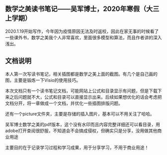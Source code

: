 ## 数学之美读书笔记——吴军博士，2020年寒假（大三上学期）
2020.1.19开始写作，今年因为疫情原因无法及时返校，因此在家无事的时候看了一些课外书，数学之美我个人非常喜欢，里面很多模型和算法，而且作者讲的深入浅出。

## 文档说明
本人第一次写读书笔记，相关插图都是数学之美上面的截图。有几个是自己画的图，主要是锻炼一下Visio的使用技巧。

本次文档只有一个读书笔记文档，可能网站上公式和目录显示有问题，但是下载下来之后问题就不大，公式和目录可以直接显示出来。后续如果想优化的话会考虑把文档分开，将一章做成一个文档，并优化一些插图排版问题。

还有一个picture文件夹，主要是存储的插入图片，基本可以不用关注了哈哈。

吴军博士数学之美的pdf版本，这个没有水印而且内容完整详细还可以看目录，用adobe打开查阅很舒服，不知道会不会搞成侵权，但确实只是分享，没用做其他商业用途

主要目的在于记录学习过程和学习成果，用于分享学习，不用于商业用途！
